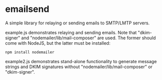 # emailsend
A simple library for relaying or sending emails to SMTP/LMTP servers.

example.js demonstrates relaying and sending emails. Note that "dkim-signer" and "nodemailer/lib/mail-composer" are used. The former should come with NodeJS, but the latter must be installed:
```
npm install nodemailer
```
example2.js demonstrates stand-alone functionality to generate message strings and DKIM signatures without "nodemailer/lib/mail-composer" or "dkim-signer".
